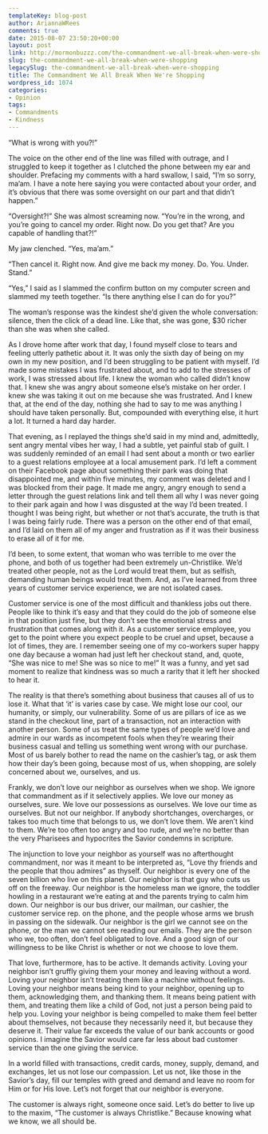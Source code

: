 ```yaml
---
templateKey: blog-post
author: AriannaWRees
comments: true
date: 2015-08-07 23:50:20+00:00
layout: post
link: http://mormonbuzzz.com/the-commandment-we-all-break-when-were-shopping/
slug: the-commandment-we-all-break-when-were-shopping
legacySlug: the-commandment-we-all-break-when-were-shopping
title: The Commandment We All Break When We're Shopping
wordpress_id: 1074
categories:
- Opinion
tags:
- Commandments
- Kindness
---
```


“What is wrong with you?!”




The voice on the other end of the line was filled with outrage, and I struggled to keep it together as I clutched the phone between my ear and shoulder. Prefacing my comments with a hard swallow, I said, “I’m so sorry, ma’am. I have a note here saying you were contacted about your order, and it’s obvious that there was some oversight on our part and that didn’t happen.”


“Oversight?!” She was almost screaming now. “You’re in the wrong, and you’re going to cancel my order. Right now. Do you get that? Are you capable of handling that?!”

My jaw clenched. “Yes, ma’am.”

“Then cancel it. Right now. And give me back my money. Do. You. Under. Stand.”

“Yes,” I said as I slammed the confirm button on my computer screen and slammed my teeth together. “Is there anything else I can do for you?”


The woman’s response was the kindest she’d given the whole conversation: silence, then the click of a dead line. Like that, she was gone, $30 richer than she was when she called.


As I drove home after work that day, I found myself close to tears and feeling utterly pathetic about it. It was only the sixth day of being on my own in my new position, and I’d been struggling to be patient with myself. I’d made some mistakes I was frustrated about, and to add to the stresses of work, I was stressed about life. I knew the woman who called didn’t know that. I knew she was angry about someone else’s mistake on her order. I knew she was taking it out on me because she was frustrated. And I knew that, at the end of the day, nothing she had to say to me was anything I should have taken personally. But, compounded with everything else, it hurt a lot. It turned a hard day harder.


That evening, as I replayed the things she’d said in my mind and, admittedly, sent angry mental vibes her way, I had a subtle, yet painful stab of guilt. I was suddenly reminded of an email I had sent about a month or two earlier to a guest relations employee at a local amusement park. I’d left a comment on their Facebook page about something their park was doing that disappointed me, and within five minutes, my comment was deleted and I was blocked from their page. It made me angry, angry enough to send a letter through the guest relations link and tell them all why I was never going to their park again and how I was disgusted at the way I’d been treated. I thought I was being right, but whether or not that’s accurate, the truth is that I was being fairly rude. There was a person on the other end of that email, and I’d laid on them all of my anger and frustration as if it was their business to erase all of it for me.


I’d been, to some extent, that woman who was terrible to me over the phone, and both of us together had been extremely un-Christlike. We’d treated other people, not as the Lord would treat them, but as selfish, demanding human beings would treat them. And, as I’ve learned from three years of customer service experience, we are not isolated cases.


Customer service is one of the most difficult and thankless jobs out there. People like to think it’s easy and that they could do the job of someone else in that position just fine, but they don’t see the emotional stress and frustration that comes along with it. As a customer service employee, you get to the point where you expect people to be cruel and upset, because a lot of times, they are. I remember seeing one of my co-workers super happy one day because a woman had just left her checkout stand, and, quote, “She was nice to me! She was so nice to me!” It was a funny, and yet sad moment to realize that kindness was so much a rarity that it left her shocked to hear it.


The reality is that there’s something about business that causes all of us to lose it. What that ‘it’ is varies case by case. We might lose our cool, our humanity, or simply, our vulnerability. Some of us are pillars of ice as we stand in the checkout line, part of a transaction, not an interaction with another person. Some of us treat the same types of people we’d love and admire in our wards as incompetent fools when they’re wearing their business casual and telling us something went wrong with our purchase. Most of us barely bother to read the name on the cashier’s tag, or ask them how their day’s been going, because most of us, when shopping, are solely concerned about we, ourselves, and us.

Frankly, we don’t love our neighbor as ourselves when we shop. We ignore that commandment as if it selectively applies. We love our money as ourselves, sure. We love our possessions as ourselves. We love our time as ourselves. But not our neighbor. If anybody shortchanges, overcharges, or takes too much time that belongs to us, we don’t love them. We aren’t kind to them. We’re too often too angry and too rude, and we’re no better than the very Pharisees and hypocrites the Savior condemns in scripture.

The injunction to love your neighbor as yourself was no afterthought commandment, nor was it meant to be interpreted as, “Love thy friends and the people that thou admires” as thyself. Our neighbor is every one of the seven billion who live on this planet. Our neighbor is that guy who cuts us off on the freeway. Our neighbor is the homeless man we ignore, the toddler howling in a restaurant we’re eating at and the parents trying to calm him down. Our neighbor is our bus driver, our mailman, our cashier, the customer service rep. on the phone, and the people whose arms we brush in passing on the sidewalk. Our neighbor is the girl we cannot see on the phone, or the man we cannot see reading our emails. They are the person who we, too often, don’t feel obligated to love. And a good sign of our willingness to be like Christ is whether or not we choose to love them.

That love, furthermore, has to be active. It demands activity. Loving your neighbor isn’t gruffly giving them your money and leaving without a word. Loving your neighbor isn’t treating them like a machine without feelings. Loving your neighbor means being kind to your neighbor, opening up to them, acknowledging them, and thanking them. It means being patient with them, and treating them like a child of God, not just a person being paid to help you. Loving your neighbor is being compelled to make them feel better about themselves, not because they necessarily need it, but because they deserve it. Their value far exceeds the value of our bank accounts or good opinions. I imagine the Savior would care far less about bad customer service than the one giving the service.

In a world filled with transactions, credit cards, money, supply, demand, and exchanges, let us not lose our compassion. Let us not, like those in the Savior’s day, fill our temples with greed and demand and leave no room for Him or for His love. Let’s not forget that our neighbor is everyone.

The customer is always right, someone once said. Let’s do better to live up to the maxim, “The customer is always Christlike.” Because knowing what we know, we all should be.
